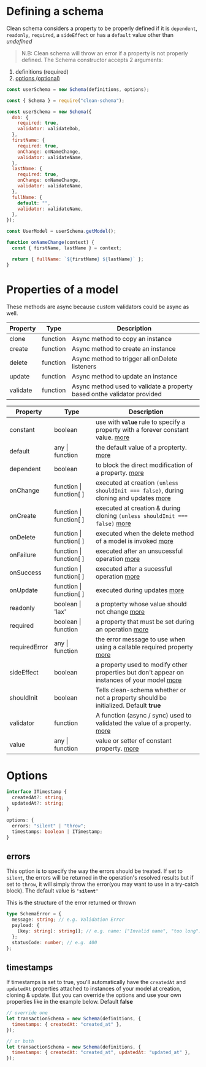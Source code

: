 # Defining a schema

Clean schema considers a property to be properly defined if it is `dependent`, `readonly`, `required`, a `sideEffect` or has a `default` value other than _undefined_

> N.B: Clean schema will throw an error if a property is not properly defined.
> The Schema constructor accepts 2 arguments:

1. definitions (required)
1. [options (optional)](#options)

```js
const userSchema = new Schema(definitions, options);
```

```js
const { Schema } = require("clean-schema");

const userSchema = new Schema({
  dob: {
    required: true,
    validator: validateDob,
  },
  firstName: {
    required: true,
    onChange: onNameChange,
    validator: validateName,
  },
  lastName: {
    required: true,
    onChange: onNameChange,
    validator: validateName,
  },
  fullName: {
    default: "",
    validator: validateName,
  },
});

const UserModel = userSchema.getModel();

function onNameChange(context) {
  const { firstName, lastName } = context;

  return { fullName: `${firstName} ${lastName}` };
}
```

# Properties of a model

These methods are async because custom validators could be async as well.

| Property | Type     | Description                                                             |
| -------- | -------- | ----------------------------------------------------------------------- |
| clone    | function | Async method to copy an instance                                        |
| create   | function | Async method to create an instance                                      |
| delete   | function | Async method to trigger all onDelete listeners                          |
| update   | function | Async method to update an instance                                      |
| validate | function | Async method used to validate a property based onthe validator provided |

| Property      | Type                    | Description                                                                                                                                                             |
| ------------- | ----------------------- | ----------------------------------------------------------------------------------------------------------------------------------------------------------------------- |
| constant      | boolean                 | use with **`value`** rule to specify a property with a forever constant value. [more](../../../v1.5.0/schema/definition/constants.md#constant-properties-v150)          |
| default       | any \| function         | the default value of a propterty. [more](./defaults.md#default-values)                                                                                                  |
| dependent     | boolean                 | to block the direct modification of a property. [more](../../../v1.4.10/schema/definition/dependents.md#dependent-properties)                                           |
| onChange      | function \| function[ ] | executed at creation `(unless shouldInit === false)`, during cloning and updates [more](../../../v2.1.0/schema/definition/life-cycles.md#onchange)                      |
| onCreate      | function \| function[ ] | executed at creation & during cloning `(unless shouldInit === false)` [more](../../../v2.1.0/schema/definition/life-cycles.md#oncreate)                                 |
| onDelete      | function \| function[ ] | executed when the delete method of a model is invoked [more](../../../v2.1.0/schema/definition/life-cycles.md#ondelete)                                                 |
| onFailure     | function \| function[ ] | executed after an unsucessful operation [more](../../../v2.1.0/schema/definition/life-cycles.md#onfailure)                                                              |
| onSuccess     | function \| function[ ] | executed after a sucessful operation [more](../../../v2.1.0/schema/definition/life-cycles.md#onsuccess)                                                                 |
| onUpdate      | function \| function[ ] | executed during updates [more](../../../v2.1.0/schema/definition/life-cycles.md#onupdate)                                                                               |
| readonly      | boolean \| 'lax'        | a propterty whose value should not change [more](../../../v1.4.10/schema/definition/readonly.md#readonly-properties)                                                    |
| required      | boolean \| function     | a property that must be set during an operation [more](../../../v1.5.0/schema/definition/required.md#required-properties)                                               |
| requiredError | any \| function         | the error message to use when using a callable required property [more](../../../v1.5.0/schema/definition/required.md#required-by-v150)                                 |
| sideEffect    | boolean                 | a property used to modify other properties but don't appear on instances of your model [more](../../../v1.5.0/schema/definition/side-effects.md#side-effect-properties) |
| shouldInit    | boolean                 | Tells clean-schema whether or not a property should be initialized. Default **true**                                                                                    |
| validator     | function                | A function (async / sync) used to validated the value of a property. [more](../../../v1.4.6/validate/index.md#validators)                                               |
| value         | any \| function         | value or setter of constant property. [more](./constants.md#constant-properties-v150`)                                                                                  |

# Options

```ts
interface ITimestamp {
  createdAt?: string;
  updatedAt?: string;
}

options: {
  errors: "silent" | "throw";
  timestamps: boolean | ITimestamp;
}
```

## errors

This option is to specify the way the errors should be treated. If set to `silent`, the errors will be returned in the operation's resolved results but if set to `throw`, it will simply throw the error(you may want to use in a try-catch block). The default value is **`'silent'`**

This is the structure of the error returned or thrown

```ts
type SchemaError = {
  message: string; // e.g. Validation Error
  payload: {
    [key: string]: string[]; // e.g. name: ["Invalid name", "too long"]
  };
  statusCode: number; // e.g. 400
};
```

## timestamps

If timestamps is set to true, you'll automatically have the `createdAt` and `updatedAt` properties attached to instances of your model at creation, cloning & update. But you can override the options and use your own properties like in the example below. Default **false**

```js
// override one
let transactionSchema = new Schema(definitions, {
  timestamps: { createdAt: "created_at" },
});

// or both
let transactionSchema = new Schema(definitions, {
  timestamps: { createdAt: "created_at", updatedAt: "updated_at" },
});
```
